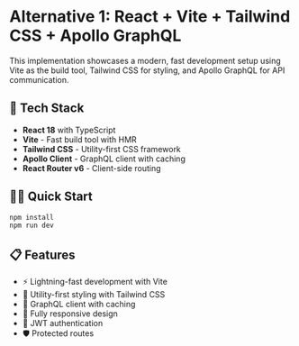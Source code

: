 # Alternative 1: React + Vite + Tailwind CSS + Apollo GraphQL

This implementation showcases a modern, fast development setup using Vite as the build tool, Tailwind CSS for styling, and Apollo GraphQL for API communication.

## 🚀 Tech Stack
- **React 18** with TypeScript
- **Vite** - Fast build tool with HMR
- **Tailwind CSS** - Utility-first CSS framework
- **Apollo Client** - GraphQL client with caching
- **React Router v6** - Client-side routing

## 🏃‍♂️ Quick Start
```bash
npm install
npm run dev
```

## 📋 Features
- ⚡ Lightning-fast development with Vite
- 🎨 Utility-first styling with Tailwind CSS
- 🚀 GraphQL client with caching
- 📱 Fully responsive design
- 🔐 JWT authentication
- 🛡️ Protected routes
